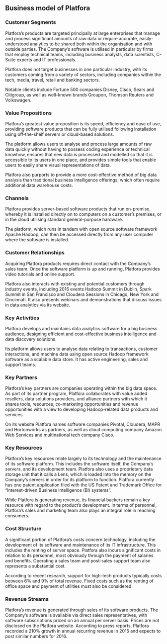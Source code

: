 Business model of Platfora
--------------------------

 ### Customer Segments

 Platfora’s products are targeted principally at large enterprises that manage and process significant amounts of raw data or require accurate, easily-understood analytics to be shared both within the organisation and with outside parties. The Company’s software is utilised in particular by firms that employ technical teams, including business analysts, data scientists, C-Suite experts and IT professionals.

 Platfora does not target businesses in one particular industry, with its customers coming from a variety of sectors, including companies within the tech, media, travel, retail and banking sectors.

 Notable clients include Fortune 500 companies Disney, Cisco, Sears and Citigroup, as well as well-known brands Groupon, Thomson Reuters and Volkswagen.

 ### Value Propositions

 Platfora’s greatest value proposition is its speed, efficiency and ease of use, providing software products that can be fully utilised following installation using off-the-shelf servers or cloud-based solutions.

 The platform allows users to analyse and process large amounts of raw data quickly without having to possess coding experience or technical knowhow, ensures that new data is processed and modelled so that it is accessible to its users in one place, and provides simple tools that enable users to easily share visual representations of data.

 Platfora also purports to provide a more cost-effective method of big data analysis than traditional business intelligence offerings, which often require additional data warehouse costs.

 ### Channels

 Platfora provides server-based software products that run on-premise, whereby it is installed directly on to computers on a customer’s premises, or in the cloud utilising standard general-purpose hardware.

 The platform, which runs in tandem with open source software framework Apache Hadoop, can then be accessed directly from any user computer where the software is installed.

 ### Customer Relationships

 Acquiring Platfora products requires direct contact with the Company’s sales team. Once the software platform is up and running, Platfora provides video tutorials and online support.

 Platfora also interacts with existing and potential customers through industry events, including 2016 events Hadoop Summit in Dublin, Spark Summit in San Francisco and Cloudera Sessions in Chicago, New York and Cincinnati. It also presents webinars and demonstrations that discuss issues in data analytics via its website.

 ### Key Activities

 Platfora develops and maintains data analytics software for a big business audience, designing efficient and cost-effective business intelligence and data discovery solutions.

 Its platform allows users to analyse data relating to transactions, customer interactions, and machine data using open source Hadoop framework software as a scalable data store. It has active engineering, sales and support teams.

 ### Key Partners

 Platfora’s key partners are companies operating within the big data space. As part of its partner program, Platfora collaborates with value added resellers, data solutions providers, and alliance partners with which it shares tools, resources, co-marketing opportunities and revenue opportunities with a view to developing Hadoop-related data products and services.

 On its website Platfora names software companies Pivotal, Cloudera, MAPR and Hortonworks as partners, as well as cloud computing company Amazon Web Services and multinational tech company Cisco.

 ### Key Resources

 Platfora’s key resources relate largely to its technology and the maintenance of its software platform. This includes the software itself, the Company’s servers, and its development team. Platfora also uses a proprietary data storage unit that it calls a Lens, which is loaded into the memory on the Company’s servers in order for its platform to function. Platfora currently has one patent application filed with the US Patent and Trademark Office for “Interest-driven Business Intelligence (BI) systems”.

 While Platfora is generating revenue, its financial backers remain a key resource with regard to the product’s development. In terms of personnel, Platfora’s sales and marketing team also plays an integral role in reaching consumers.

 ### Cost Structure

 A significant portion of Platfora’s costs concern technology, including the development of its software and maintenance of its IT infrastructure. This includes the renting of server space. Platfora also incurs significant costs in relation to its personnel, most obviously through the payment of salaries and benefits. Operating a sales team and post-sales support team also represents a substantial cost.

 According to recent research, support for high-tech products typically costs between 6% and 9% of total revenue. Fixed costs such as the renting of office space and payment of utilities must also be considered.

 ### Revenue Streams

 Platfora’s revenue is generated through sales of its software products. The Company’s software is available via direct sales representatives, with software subscriptions priced on an annual per server basis. Prices are not disclosed on the Platfora website. According to press reports, Platfora recorded a 210% growth in annual recurring revenue in 2015 and expects to post similar numbers for 2016.